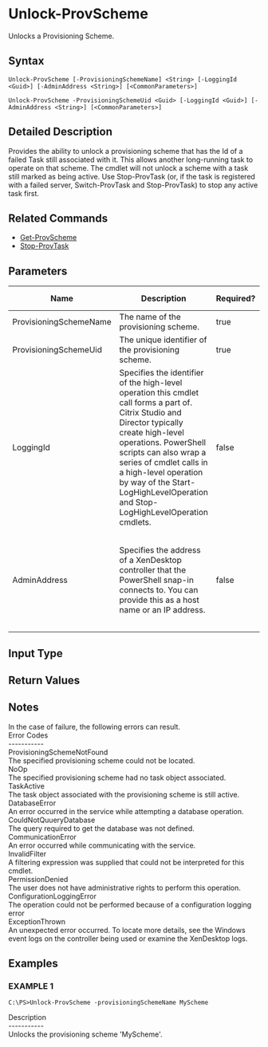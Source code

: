 ﻿# Unlock-ProvScheme

   Unlocks a Provisioning Scheme.

## Syntax
```
Unlock-ProvScheme [-ProvisioningSchemeName] <String> [-LoggingId <Guid>] [-AdminAddress <String>] [<CommonParameters>]

Unlock-ProvScheme -ProvisioningSchemeUid <Guid> [-LoggingId <Guid>] [-AdminAddress <String>] [<CommonParameters>]
```

## Detailed Description
   Provides the ability to unlock a provisioning scheme that has the Id of a failed Task still associated with it. This allows another long-running task to operate on that scheme. The cmdlet will not unlock a scheme with a task still marked as being active.  Use Stop-ProvTask (or, if the task is registered with a failed server, Switch-ProvTask and Stop-ProvTask) to stop any active task first.

## Related Commands
  * [Get-ProvScheme](Get-ProvScheme.html)
  * [Stop-ProvTask](Stop-ProvTask.html)
## Parameters

| Name   | Description | Required? | Pipeline Input | Default Value |
| --- | --- | --- | --- | --- |
| ProvisioningSchemeName | The name of the provisioning scheme. | true | true (ByPropertyName) |  |
| ProvisioningSchemeUid | The unique identifier of the provisioning scheme. | true | false |  |
| LoggingId | Specifies the identifier of the high-level operation this cmdlet call forms a part of. Citrix Studio and Director typically create high-level operations. PowerShell scripts can also wrap a series of cmdlet calls in a high-level operation by way of the Start-LogHighLevelOperation and Stop-LogHighLevelOperation cmdlets. | false | false |  |
| AdminAddress | Specifies the address of a XenDesktop controller that the PowerShell snap-in connects to.  You can provide this as a host name or an IP address. | false | false | LocalHost. Once a value is provided by any cmdlet, this value becomes the default. |

## Input Type
### 
   
## Return Values
### 
   ## Notes
   In the case of failure, the following errors can result.<br>    Error Codes<br>    -----------<br>    ProvisioningSchemeNotFound<br>    The specified provisioning scheme could not be located.<br>    NoOp<br>    The specified provisioning scheme had no task object associated.<br>    TaskActive<br>    The task object associated with the provisioning scheme is still active.<br>    DatabaseError<br>    An error occurred in the service while attempting a database operation.<br>    CouldNotQuueryDatabase<br>    The query required to get the database was not defined.<br>    CommunicationError<br>    An error occurred while communicating with the service.<br>    InvalidFilter<br>    A filtering expression was supplied that could not be interpreted for this cmdlet.<br>    PermissionDenied<br>    The user does not have administrative rights to perform this operation.<br>    ConfigurationLoggingError<br>    The operation could not be performed because of a configuration logging error<br>    ExceptionThrown<br>    An unexpected error occurred.  To locate more details, see the Windows event logs on the controller being used or examine the XenDesktop logs.
## Examples

### EXAMPLE 1
```
C:\PS>Unlock-ProvScheme -provisioningSchemeName MyScheme
```
   Description<br>-----------<br>Unlocks the provisioning scheme 'MyScheme'.
